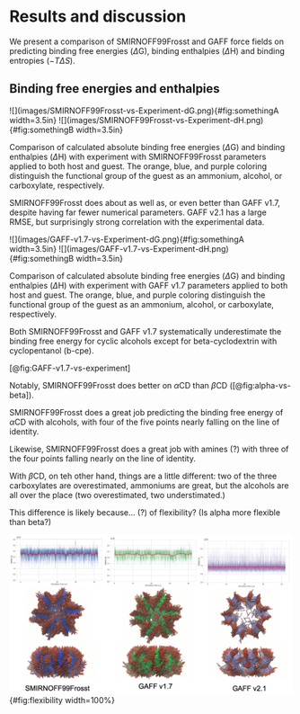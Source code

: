 # Results and discussion
We present a comparison of SMIRNOFF99Frosst and GAFF force fields on predicting binding free energies ($\Delta$G), binding enthalpies ($\Delta$H) and binding entropies ($-T\Delta S$).
## Binding free energies and enthalpies

<div id="fig:S99-vs-experiment">
![](images/SMIRNOFF99Frosst-vs-Experiment-dG.png){#fig:somethingA width=3.5in}
![](images/SMIRNOFF99Frosst-vs-Experiment-dH.png){#fig:somethingB width=3.5in}

Comparison of calculated absolute binding free energies ($\Delta$G) and binding enthalpies ($\Delta$H) with experiment with SMIRNOFF99Frosst parameters applied to both host and guest. The orange, blue, and purple coloring distinguish the functional group of the guest as an ammonium, alcohol, or carboxylate, respectively.
</div>

SMIRNOFF99Frosst does about as well as, or even better than GAFF v1.7, despite having far fewer numerical parameters. GAFF v2.1 has a large RMSE, but surprisingly strong correlation with the experimental data.



<div id="fig:GAFF-v1.7-vs-experiment">
![](images/GAFF-v1.7-vs-Experiment-dG.png){#fig:somethingA width=3.5in}
![](images/GAFF-v1.7-vs-Experiment-dH.png){#fig:somethingB width=3.5in}

Comparison of calculated absolute binding free energies ($\Delta$G) and binding enthalpies ($\Delta$H) with experiment with GAFF v1.7 parameters applied to both host and guest. The orange, blue, and purple coloring distinguish the functional group of the guest as an ammonium, alcohol, or carboxylate, respectively.
</div>


Both SMIRNOFF99Frosst and GAFF v1.7 systematically underestimate the binding free energy for cyclic alcohols except for beta-cyclodextrin with cyclopentanol (b-cpe).

[@fig:GAFF-v1.7-vs-experiment]

Notably, SMIRNOFF99Frosst does better on $\alpha$CD than $\beta$CD ([@fig:alpha-vs-beta]).

SMIRNOFF99Frosst does a great job predicting the binding free energy of $\alpha$CD with alcohols, with four of the five points nearly falling on the line of identity.

Likewise, SMIRNOFF99Frosst does a great job with amines (?) with three of the four points falling nearly on the line of identity.

With $\beta$CD, on teh other hand, things are a little different: two of the three carboxylates are overestimated, ammoniums are great, but the alcohols are all over the place (two overestimated, two understimated.)

This difference is likely because... (?) of flexibility? (Is alpha more flexible than beta?)

![Top: Root mean square deviation (RMSD) of free $\beta$CD in the three force fields, all relative to the same initial structure. Middle: to-view of the open cavity of $\beta$CD with no guest (200 snapshots over 1 $\mu$s). Bottom: side-view of the open cavity. The carbons are colored blue in SMIRNOFF99Frosst, green in GAFF v1.7, and purple in GAFF v2.1. Hydrogen atoms have been hidden for clarity. `Update font size in RMSD plots.` ](images/cyclodextrin-flexibility.png){#fig:flexibility width=100%}